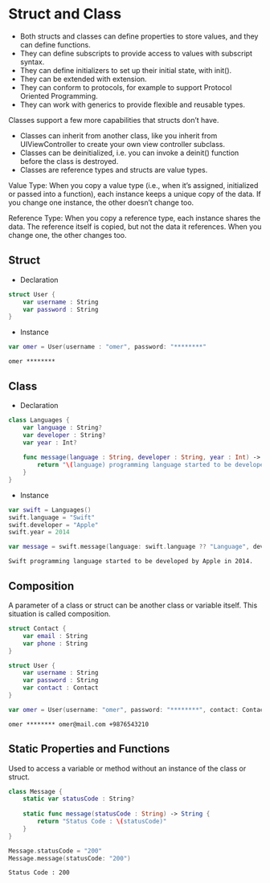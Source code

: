 # Struct and Class
- Both structs and classes can define properties to store values, and they can define functions.
- They can define subscripts to provide access to values with subscript syntax.
- They can define initializers to set up their initial state, with init().
- They can be extended with extension.
- They can conform to protocols, for example to support Protocol Oriented Programming.
- They can work with generics to provide flexible and reusable types.

Classes support a few more capabilities that structs don’t have.
- Classes can inherit from another class, like you inherit from UIViewController to create your own view controller subclass.
- Classes can be deinitialized, i.e. you can invoke a deinit() function before the class is destroyed.
- Classes are reference types and structs are value types.

Value Type: When you copy a value type (i.e., when it’s assigned, initialized or passed into a function), each instance keeps a unique copy of the data. If you change one instance, the other doesn’t change too.

Reference Type: When you copy a reference type, each instance shares the data. The reference itself is copied, but not the data it references. When you change one, the other changes too.

## Struct
- Declaration
```swift
struct User {
    var username : String
    var password : String
}
```
- Instance
```swift
var omer = User(username : "omer", password: "********"
```
```
omer ********
```

## Class
- Declaration
```swift
class Languages {    
    var language : String?
    var developer : String?
    var year : Int?
   
    func message(language : String, developer : String, year : Int) -> String {
        return "\(language) programming language started to be developed by \(developer) in \(String(year))."
    }
}
```
- Instance
```swift
var swift = Languages()
swift.language = "Swift"
swift.developer = "Apple"
swift.year = 2014
```
```swift
var message = swift.message(language: swift.language ?? "Language", developer: swift.developer ?? "Developer", year: swift.year ?? 0)
```
```
Swift programming language started to be developed by Apple in 2014.
```

## Composition
A parameter of a class or struct can be another class or variable itself. This situation is called composition.
```swift
struct Contact {
    var email : String
    var phone : String
}

struct User {
    var username : String
    var password : String
    var contact : Contact
}
```
```swift
var omer = User(username: "omer", password: "********", contact: Contact(email: "omer@mail.com", phone: "+19876543210"))

```
```
omer ******** omer@mail.com +9876543210
```

## Static Properties and Functions
Used to access a variable or method without an instance of the class or struct.
```swift
class Message {
    static var statusCode : String?
    
    static func message(statusCode : String) -> String {
        return "Status Code : \(statusCode)"
    }
}
```
```swift
Message.statusCode = "200"
Message.message(statusCode: "200")
```
```
Status Code : 200
```
